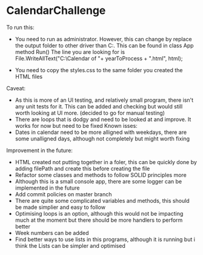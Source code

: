 # CalendarChallenge

To run this:
- You need to run as administrator. However, this can change by replace the output folder to other driver than C:\. 
This can be found in class App method Run()
The line you are looking for is File.WriteAllText("C:\\Calendar of "+ yearToProcess + ".html", html);

- You need to copy the styles.css to the same folder you created the HTML files

Caveat:
- As this is more of an UI testing, and relatively small program, there isn't any unit tests for it. This can be added and checking but would still worth looking at UI more. (decided to go for manual testing)
- There are loops that is dodgy and need to be looked at and improve. It works for now but need to be fixed
Known isses:
- Dates in calendar need to be more alligned with weekdays, there are some unalligned days, although not completely but might worth fixing

Improvement in the future:
- HTML created not putting together in a foler, this can be quickly done by adding filePath and create this before creating the file
- Refactor some classes and methods to follow SOLID principles more
- Although this is a small console app, there are some logger can be implemented in the future 
- Add commit policies on master branch
- There are quite some complicated variables and methods, this should be made simplier and easy to follow
- Optimising loops is an option, although this would not be impacting much at the moment but there should be more handlers to perform better
- Week numbers can be added 
- Find better ways to use lists in this programs, although it is running but i think the Lists can be simpler and optimised
